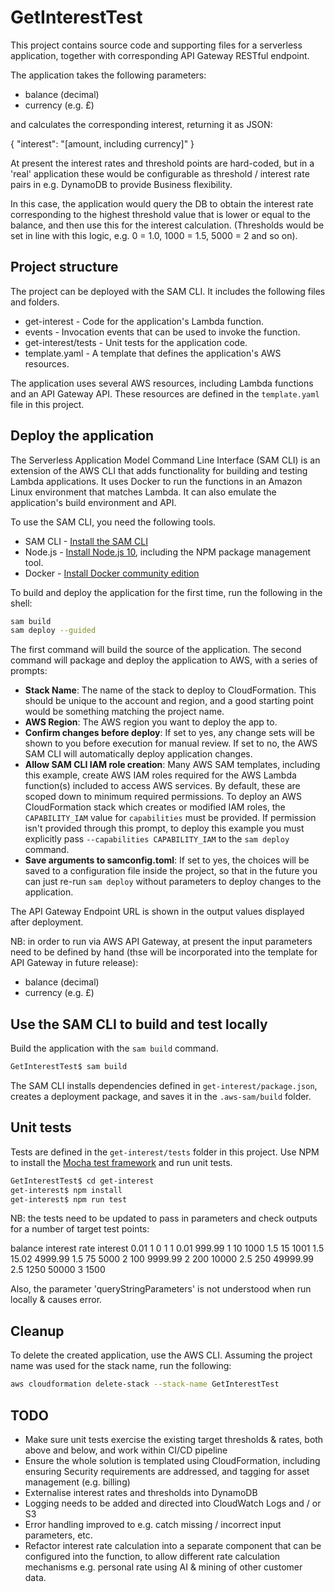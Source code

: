 # GetInterestTest

This project contains source code and supporting files for a serverless application, together with corresponding API Gateway RESTful endpoint.

The application takes the following parameters:
* balance (decimal)
* currency (e.g. £)

and calculates the corresponding interest, returning it as JSON:

{
  "interest": "[amount, including currency]"
}

At present the interest rates and threshold points are hard-coded, but in a 'real' application these would be configurable as threshold / interest rate pairs in e.g. DynamoDB to provide Business flexibility. 

In this case, the application would query the DB to obtain the interest rate corresponding to the highest threshold value that is lower or equal to the balance, and then use this for the interest calculation. 
(Thresholds would be set in line with this logic, e.g. 0 = 1.0, 1000 = 1.5, 5000 = 2 and so on).

## Project structure

The project can be deployed with the SAM CLI. It includes the following files and folders.

- get-interest - Code for the application's Lambda function.
- events - Invocation events that can be used to invoke the function.
- get-interest/tests - Unit tests for the application code. 
- template.yaml - A template that defines the application's AWS resources.

The application uses several AWS resources, including Lambda functions and an API Gateway API. These resources are defined in the `template.yaml` file in this project.

## Deploy the application

The Serverless Application Model Command Line Interface (SAM CLI) is an extension of the AWS CLI that adds functionality for building and testing Lambda applications. It uses Docker to run the functions in an Amazon Linux environment that matches Lambda. It can also emulate the application's build environment and API.

To use the SAM CLI, you need the following tools.

* SAM CLI - [Install the SAM CLI](https://docs.aws.amazon.com/serverless-application-model/latest/developerguide/serverless-sam-cli-install.html)
* Node.js - [Install Node.js 10](https://nodejs.org/en/), including the NPM package management tool.
* Docker - [Install Docker community edition](https://hub.docker.com/search/?type=edition&offering=community)

To build and deploy the application for the first time, run the following in the shell:

```bash
sam build
sam deploy --guided
```

The first command will build the source of the application. The second command will package and deploy the application to AWS, with a series of prompts:

* **Stack Name**: The name of the stack to deploy to CloudFormation. This should be unique to the account and region, and a good starting point would be something matching the project name.
* **AWS Region**: The AWS region you want to deploy the app to.
* **Confirm changes before deploy**: If set to yes, any change sets will be shown to you before execution for manual review. If set to no, the AWS SAM CLI will automatically deploy application changes.
* **Allow SAM CLI IAM role creation**: Many AWS SAM templates, including this example, create AWS IAM roles required for the AWS Lambda function(s) included to access AWS services. By default, these are scoped down to minimum required permissions. To deploy an AWS CloudFormation stack which creates or modified IAM roles, the `CAPABILITY_IAM` value for `capabilities` must be provided. If permission isn't provided through this prompt, to deploy this example you must explicitly pass `--capabilities CAPABILITY_IAM` to the `sam deploy` command.
* **Save arguments to samconfig.toml**: If set to yes, the choices will be saved to a configuration file inside the project, so that in the future you can just re-run `sam deploy` without parameters to deploy changes to the application.

The API Gateway Endpoint URL is shown in the output values displayed after deployment.

NB: in order to run via AWS API Gateway, at present the input parameters need to be defined by hand (thse will be incorporated into the template for API Gateway in future release):
* balance (decimal)
* currency (e.g. £)

## Use the SAM CLI to build and test locally

Build the application with the `sam build` command.

```bash
GetInterestTest$ sam build
```

The SAM CLI installs dependencies defined in `get-interest/package.json`, creates a deployment package, and saves it in the `.aws-sam/build` folder.


## Unit tests

Tests are defined in the `get-interest/tests` folder in this project. Use NPM to install the [Mocha test framework](https://mochajs.org/) and run unit tests.

```bash
GetInterestTest$ cd get-interest
get-interest$ npm install
get-interest$ npm run test
```

NB: the tests need to be updated to pass in parameters and check outputs for a number of target test points:

balance		interest rate	interest
0.01		1				0
1			1				0.01
999.99		1				10
1000		1.5				15
1001		1.5				15.02
4999.99		1.5				75
5000		2				100
9999.99		2				200
10000		2.5				250
49999.99	2.5				1250
50000		3				1500

Also, the parameter 'queryStringParameters' is not understood when run locally & causes error.

## Cleanup

To delete the created application, use the AWS CLI. Assuming the project name was used for the stack name, run the following:

```bash
aws cloudformation delete-stack --stack-name GetInterestTest
```

## TODO
* Make sure unit tests exercise the existing target thresholds & rates, both above and below, and work within CI/CD pipeline
* Ensure the whole solution is templated using CloudFormation, including ensuring Security requirements are addressed, and tagging for asset management (e.g. billing)
* Externalise interest rates and thresholds into DynamoDB
* Logging needs to be added and directed into CloudWatch Logs and / or S3
* Error handling improved to e.g. catch missing / incorrect input parameters, etc.
* Refactor interest rate calculation into a separate component that can be configured into the function, to allow different rate calculation mechanisms e.g. personal rate using AI & mining of other customer data.
